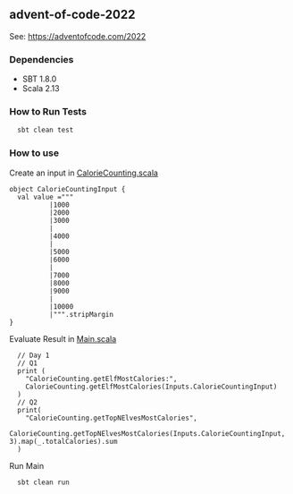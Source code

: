 ## advent-of-code-2022
See: https://adventofcode.com/2022

### Dependencies
* SBT 1.8.0
* Scala 2.13

### How to Run Tests
```bash
  sbt clean test
```

### How to use
Create an input in [CalorieCounting.scala](./src/main/scala/inputs/CalorieCountingInput.scala)
 
```
object CalorieCountingInput {
  val value ="""
          |1000
          |2000
          |3000
          |
          |4000
          |
          |5000
          |6000
          |
          |7000
          |8000
          |9000
          |
          |10000
          |""".stripMargin
}
```

Evaluate Result in [Main.scala](./src/main/scala/Main.scala)
```
  // Day 1
  // Q1
  print (
    "CalorieCounting.getElfMostCalories:",
    CalorieCounting.getElfMostCalories(Inputs.CalorieCountingInput)
  )
  // Q2
  print(
    "CalorieCounting.getTopNElvesMostCalories",
    CalorieCounting.getTopNElvesMostCalories(Inputs.CalorieCountingInput, 3).map(_.totalCalories).sum
  )

```
Run Main
```bash
  sbt clean run
```